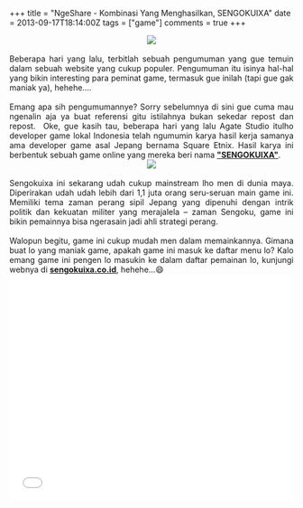 +++
title = "NgeShare - Kombinasi Yang Menghasilkan, SENGOKUIXA"
date = 2013-09-17T18:14:00Z
tags = ["game"]
comments = true
+++

<center><img border="0" data-original-height="600" data-original-width="1200" src="https://3.bp.blogspot.com/-A1otjC0bIAY/XDUjFI27J4I/AAAAAAAASxg/qxhHCOQr8j4q4fcorKLyAkRyN_ozEFEyACLcBGAs/s1600/game.png" /></center><br />
<div style="text-align: justify;">Beberapa hari yang lalu, terbitlah sebuah pengumuman yang gue temuin dalam sebuah website yang cukup populer. Pengumuman itu isinya hal-hal yang bikin interesting para peminat game, termasuk gue inilah (tapi gue gak maniak ya), hehehe....<br /><br />
Emang apa sih pengumumannye? Sorry sebelumnya di sini gue cuma mau ngenalin aja ya buat referensi gitu istilahnya bukan sekedar repost dan repost.&nbsp; Oke, gue kasih tau, beberapa hari yang lalu Agate Studio itulho developer game lokal Indonesia telah ngumumin karya hasil kerja samanya ama developer game asal Jepang bernama Square Etnix. Hasil karya ini berbentuk sebuah game online yang mereka beri nama <a href="http://sengokuixa.jp/" target="_blank"><b>"SENGOKUIXA"</b></a>.<br />
<center><img border="0" src="https://4.bp.blogspot.com/-ObxxtcTwOac/Ujg4yIVmimI/AAAAAAAADC4/bBYTJQNx13c/s1600/1_sengoku_web.png" /></center><br />
Sengokuixa ini sekarang udah cukup mainstream lho men di dunia maya. Diperirakan udah udah lebih dari 1,1 juta orang seru-seruan main game ini. Memiliki tema zaman perang sipil Jepang yang dipenuhi dengan intrik politik dan kekuatan militer yang merajalela – zaman Sengoku, game ini bikin pemainnya bisa ngerasain jadi ahli strategi perang.<br /><br />
Walopun begitu, game ini cukup mudah men dalam memainkannya. Gimana buat lo yang maniak game, apakah game ini masuk ke daftar menu lo? Kalo emang game ini pengen lo masukin ke dalam daftar pemainan lo, kunjungi webnya di <a href="http://sengokuixa.co.id/"><b>sengokuixa.co.id</b></a>, hehehe...😄<br />
<iframe allowfullscreen="" frameborder="0" height="400" src="//www.youtube.com/embed/uieY856DUt4" width="100%"></iframe></div>
